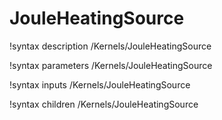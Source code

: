 <!-- MOOSE Documentation Stub: Remove this when content is added. -->

# JouleHeatingSource

!syntax description /Kernels/JouleHeatingSource

!syntax parameters /Kernels/JouleHeatingSource

!syntax inputs /Kernels/JouleHeatingSource

!syntax children /Kernels/JouleHeatingSource
